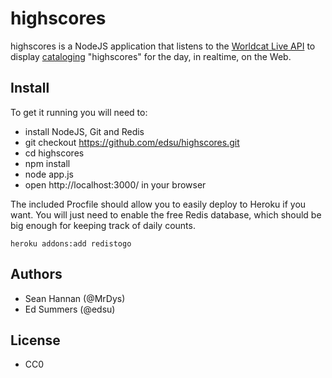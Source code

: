 highscores
==========

highscores is a NodeJS application that listens to the 
[Worldcat Live API](http://experimental.worldcat.org/xwwg/) 
to display [cataloging](http://en.wikipedia.org/wiki/Cataloging) 
"highscores" for the day, in realtime, on the Web. 

Install
-------

To get it running you will need to:

* install NodeJS, Git and Redis
* git checkout https://github.com/edsu/highscores.git
* cd highscores
* npm install
* node app.js
* open http://localhost:3000/ in your browser

The included Procfile should allow you to easily deploy to Heroku if you want.
You will just need to enable the free Redis database, which should be big enough
for keeping track of daily counts.

    heroku addons:add redistogo

Authors
-------

* Sean Hannan (@MrDys)
* Ed Summers (@edsu)

License
-------

* CC0
